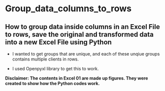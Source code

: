 # Group_data_columns_to_rows
## How to group data inside columns in an Excel File to rows, save the original and transformed data into a new Excel File using Python

* I wanted to get groups that are unique, and each of these unqiue groups contains multiple clients in rows. 

* I used Openpyxl library to get this to work.

**Disclaimer: The contents in Excel 01 are made up figures. They were created to show how the Python codes work.**
